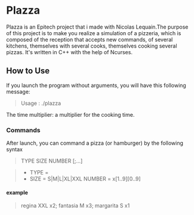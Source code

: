 # Plazza

Plazza is an Epitech project that i made with Nicolas Lequain.The purpose of this project is to make you realize a simulation of a pizzeria, which is composed of the reception that accepts new commands, of several kitchens, themselves
with several cooks, themselves cooking several pizzas. It's written in C++ with the help of Ncurses.

## How to Use

If you launch the program without arguments, you will have this following message:

> Usage : ./plazza <time multiplier> <cooks per kitchen> <fridge refresh speed>

The time multiplier: a multiplier for the cooking time.

### Commands

After launch, you can command a pizza (or hamburger) by the following syntax

> TYPE SIZE NUMBER [;...]

> - TYPE =
> - SIZE = S|M|L|XL|XXL
> NUMBER = x[1..9][0..9]

#### example

> regina XXL x2; fantasia M x3; margarita S x1
